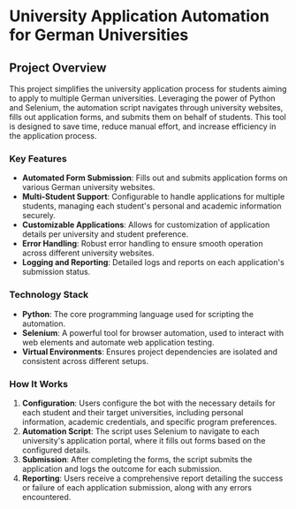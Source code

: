 # University Application Automation for German Universities

## Project Overview

This project simplifies the university application process for students aiming to apply to multiple German universities. Leveraging the power of Python and Selenium, the automation script navigates through university websites, fills out application forms, and submits them on behalf of students. This tool is designed to save time, reduce manual effort, and increase efficiency in the application process.

### Key Features

- **Automated Form Submission**: Fills out and submits application forms on various German university websites.
- **Multi-Student Support**: Configurable to handle applications for multiple students, managing each student's personal and academic information securely.
- **Customizable Applications**: Allows for customization of application details per university and student preference.
- **Error Handling**: Robust error handling to ensure smooth operation across different university websites.
- **Logging and Reporting**: Detailed logs and reports on each application's submission status.

### Technology Stack

- **Python**: The core programming language used for scripting the automation.
- **Selenium**: A powerful tool for browser automation, used to interact with web elements and automate web application testing.
- **Virtual Environments**: Ensures project dependencies are isolated and consistent across different setups.

### How It Works

1. **Configuration**: Users configure the bot with the necessary details for each student and their target universities, including personal information, academic credentials, and specific program preferences.
2. **Automation Script**: The script uses Selenium to navigate to each university's application portal, where it fills out forms based on the configured details.
3. **Submission**: After completing the forms, the script submits the application and logs the outcome for each submission.
4. **Reporting**: Users receive a comprehensive report detailing the success or failure of each application submission, along with any errors encountered.
